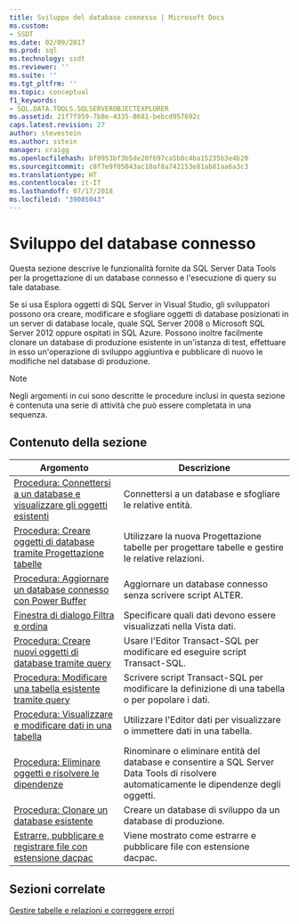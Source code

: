 ```yaml
---
title: Sviluppo del database connesso | Microsoft Docs
ms.custom:
- SSDT
ms.date: 02/09/2017
ms.prod: sql
ms.technology: ssdt
ms.reviewer: ''
ms.suite: ''
ms.tgt_pltfrm: ''
ms.topic: conceptual
f1_keywords:
- SQL.DATA.TOOLS.SQLSERVEROBJECTEXPLORER
ms.assetid: 21f7f959-7b8e-4335-8681-bebcd957692c
caps.latest.revision: 27
author: stevestein
ms.author: sstein
manager: craigg
ms.openlocfilehash: bf0953bf3b5de20f697ca5b8c4ba15235b3e4b20
ms.sourcegitcommit: c8f7e9f05043ac10af8a742153e81ab81aa6a3c3
ms.translationtype: HT
ms.contentlocale: it-IT
ms.lasthandoff: 07/17/2018
ms.locfileid: "39085043"
---
```

# <a name="connected-database-development"></a>Sviluppo del database connesso
Questa sezione descrive le funzionalità fornite da SQL Server Data Tools per la progettazione di un database connesso e l'esecuzione di query su tale database.  
  
Se si usa Esplora oggetti di SQL Server in Visual Studio, gli sviluppatori possono ora creare, modificare e sfogliare oggetti di database posizionati in un server di database locale, quale SQL Server 2008 o Microsoft SQL Server 2012 oppure ospitati in SQL Azure. Possono inoltre facilmente clonare un database di produzione esistente in un'istanza di test, effettuare in esso un'operazione di sviluppo aggiuntiva e pubblicare di nuovo le modifiche nel database di produzione.  
  
> [!NOTE]  
> Negli argomenti in cui sono descritte le procedure inclusi in questa sezione è contenuta una serie di attività che può essere completata in una sequenza.  
  
## <a name="in-this-section"></a>Contenuto della sezione  
  
|Argomento|Descrizione|  
|---------|---------------|  
|[Procedura: Connettersi a un database e visualizzare gli oggetti esistenti](../ssdt/how-to-connect-to-a-database-and-browse-existing-objects.md)|Connettersi a un database e sfogliare le relative entità.|  
|[Procedura: Creare oggetti di database tramite Progettazione tabelle](../ssdt/how-to-create-database-objects-using-table-designer.md)|Utilizzare la nuova Progettazione tabelle per progettare tabelle e gestire le relative relazioni.|  
|[Procedura: Aggiornare un database connesso con Power Buffer](../ssdt/how-to-update-a-connected-database-with-power-buffer.md)|Aggiornare un database connesso senza scrivere script ALTER.|  
|[Finestra di dialogo Filtra e ordina](../ssdt/filter-and-sort-dialog-box.md)|Specificare quali dati devono essere visualizzati nella Vista dati.|  
|[Procedura: Creare nuovi oggetti di database tramite query](../ssdt/how-to-create-new-database-objects-using-queries.md)|Usare l'Editor Transact\-SQL per modificare ed eseguire script Transact\-SQL.|  
|[Procedura: Modificare una tabella esistente tramite query](../ssdt/how-to-edit-an-existing-table-using-queries.md)|Scrivere script Transact\-SQL per modificare la definizione di una tabella o per popolare i dati.|  
|[Procedura: Visualizzare e modificare dati in una tabella](../ssdt/how-to-view-and-edit-data-in-a-table.md)|Utilizzare l'Editor dati per visualizzare o immettere dati in una tabella.|  
|[Procedura: Eliminare oggetti e risolvere le dipendenze](../ssdt/how-to-delete-objects-and-resolve-dependencies.md)|Rinominare o eliminare entità del database e consentire a SQL Server Data Tools di risolvere automaticamente le dipendenze degli oggetti.|  
|[Procedura: Clonare un database esistente](../ssdt/how-to-clone-an-existing-database.md)|Creare un database di sviluppo da un database di produzione.|  
|[Estrarre, pubblicare e registrare file con estensione dacpac](../ssdt/extract-publish-and-register-dacpac-files.md)|Viene mostrato come estrarre e pubblicare file con estensione dacpac.|  
  
## <a name="related-sections"></a>Sezioni correlate  
[Gestire tabelle e relazioni e correggere errori](../ssdt/manage-tables-relationships-and-fix-errors.md)  
  

